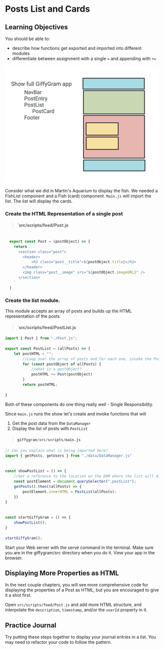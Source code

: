 # Posts List and Cards

## Learning Objectives
You should be able to:

* describe how functions get exported and imported into different modules
* differentiate between assignment with a single `=` and appending with `+=`


![application paths](./images/giffywireframe.png)


Consider what we did in Martin's Aquarium to display the fish. We needed a FishList component and a Fish (card) component. `Main.js` will import the list. The list will display the cards.

### Create the HTML Representation of a single post

> #### `src/scripts/feed/Post.js
```js

  export const Post = (postObject) => {
    return `
      <section class="post">
        <header>
            <h2 class="post__title">${postObject.title}</h2>
        </header>
        <img class="post__image" src="${postObject.imageURL}" />
      </section>
    `
  }
```

### Create the list module.
This module accepts an array of posts and builds up the HTML representation of the posts.


> #### `src/scripts/feed/PostList.js
```js
import { Post } from "./Post.js";

export const PostList = (allPosts) => {
	let postHTML = "";
		//Loop over the array of posts and for each one, invoke the Post component which returns HTML representation
		for (const postObject of allPosts) {
			//what is a postObject?
			postHTML += Post(postObject)
		}
		return postHTML;
	
}

```

Both of these components do one thing really well - Single Responsibility.

Since `main.js` runs the show let's create and invoke functions that will 
1. Get the post data from the `DataManager`
2. Display the list of posts with `PostList`

> #### `giffygram/src/scripts/main.js`

```js
// Can you explain what is being imported here?
import { getPosts, getUsers } from "./data/DataManager.js"


const showPostList = () => {
	//Get a reference to the location on the DOM where the list will display
	const postElement = document.querySelector(".postList");
	getPosts().then((allPosts) => {
		postElement.innerHTML = PostList(allPosts);
	})
}


const startGiffyGram = () => {
	showPostList();
}

startGiffyGram();
```

Start your Web server with the serve command in the terminal. Make sure you are in the giffygram/src directory when you do it. View your app in the browser.


## Displaying More Properties as HTML

In the next couple chapters, you will see more comprehensive code for displaying the properties of a Post as HTML, but you are encouraged to give it a shot first.

Open `src/scripts/feed/Post.js` and add more HTML structure, and interpolate the `description`, `timestamp`, and/or the `userId` property in it.

## Practice Journal
Try putting these steps together to display your journal entries in a list. You may need to refactor your code to follow the pattern.

